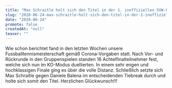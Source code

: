 ```yaml
---
title: "Max Schraitle holt sich den Titel in der 1. inoffiziellen SVW-Fussballtennismeisterschaft"
slug: "2020-06-24-max-schraitle-holt-sich-den-titel-in-der-1-inoffiziellen-svw-fussballtennismeisterschaft"
date: "2020-06-24"
promote: false
createdAt: "null"
teaser: ""
---
```

Wie schon berichtet fand in den letzten Wochen unsere Fussballtennismeisterschaft gemäß Corona-Vorgaben statt. Nach Vor- und Rückrunde in den Gruppenspielen standen 16 Achtelfinalteilnehmer fest, welche sich nun im KO-Modus duellierten. In einem sehr engen und hochklassigen Finale ging es über die volle Distanz. Schließlich setzte sich Max Schraitle gegen Daniele Balena im entscheidenden Tiebreak durch und holte sich somit den Titel. Herzlichen Glückwunsch!!!
